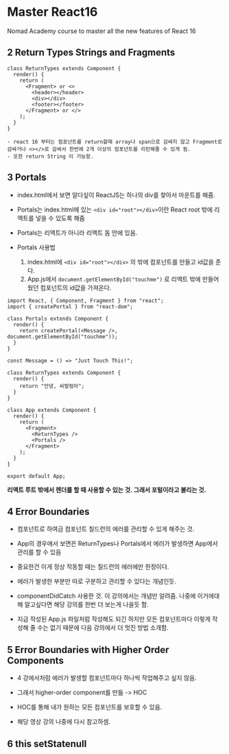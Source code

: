 # Master React16

Nomad Academy course to master all the new features of React 16

## 2 Return Types Strings and Fragments

```
class ReturnTypes extends Component {
  render() {
    return (
      <Fragment> or <>
        <header></header>
        <div></div>
        <footer></footer>
      </Fragment> or </>
    );
  }
}

- react 16 부터는 컴포넌트를 return할때 array나 span으로 감싸지 않고 Fragment로 감싸거나 <></>로 감싸서 한번에 2개 이상의 컴포넌트를 리턴해줄 수 있게 됨.
- 또한 return String 이 가능함.
```

## 3 Portals

- index.html에서 보면 알다싶이 ReactJS는 하나의 div를 찾아서 마운트를 해줌.
- Portals는 index.html에 있는 `<div id="root"></div>`이란 React root 밖에 리액트를 넣을 수 있도록 해줌
- Portals는 리액트가 아니라 리액트 돔 안에 있음.

- Portals 사용법
  1. index.html에 `<div id="root"></div>` 의 밖에 컴포넌트를 만들고 id값을 준다.
  2. App.js에서 `document.getElementById("touchme")` 로 리액트 밖에 만들어 뒀던 컴포넌트의 id값을 가져온다.

```
import React, { Component, Fragment } from "react";
import { createPortal } from "react-dom";

class Portals extends Component {
  render() {
    return createPortal(<Message />, document.getElementById("touchme"));
  }
}

const Message = () => "Just Touch This!";

class ReturnTypes extends Component {
  render() {
    return "안녕, 씨발럼아";
  }
}

class App extends Component {
  render() {
    return (
      <Fragment>
        <ReturnTypes />
        <Portals />
      </Fragment>
    );
  }
}

export default App;
```

<b>리액트 루트 밖에서 렌더를 할 때 사용할 수 있는 것. 그래서 포털이라고 불리는 것.</b>

## 4 Error Boundaries

- 컴포넌트로 하여금 컴포넌트 칠드런의 에러를 관리할 수 있게 해주는 것.
- App의 경우에서 보면은 ReturnTypes나 Portals에서 에러가 발생하면 App에서 관리를 할 수 있음
- 중요한건 이게 정상 작동할 때는 칠드런의 에러에만 한정이다.

- 에러가 발생한 부분만 따로 구분하고 관리할 수 있다는 개념인듯.

- componentDidCatch 사용한 것. 이 강의에서는 개념만 알려줌. 나중에 이거에대해 알고싶다면 해당 강의를 한번 더 보는게 나을듯 함.

- 지금 작성된 App.js 파일처럼 작성해도 되긴 하지만 모든 컴포넌트마다 이렇게 작성해 줄 수는 없기 때문에 다음 강의에서 더 멋진 방법 소개함.

## 5 Error Boundaries with Higher Order Components

- 4 강에서처럼 에러가 발생할 컴포넌트마다 하나씩 작업해주고 싶지 않음.
- 그래서 higher-order component를 만듦 -> HOC

- HOC를 통해 내가 원하는 모든 컴포넌트를 보호할 수 있음.

- 해당 영상 강의 나중에 다시 참고하셈.

## 6 this setStatenull
